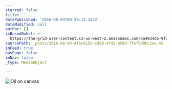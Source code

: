 ```yaml
---
starred: false
title: ''
datePublished: '2016-08-04T09:59:12.187Z'
dateModified: null
author: []
isBasedOnUrl: >-
  https://the-grid-user-content.s3-us-west-2.amazonaws.com/ba4934d5-9fd9-4921-bdf2-ab67fa48353b.jpg
sourcePath: _posts/2016-08-04-4fbc615d-cda0-4f42-958d-7fef9d0bc1ee.md
inFeed: true
hasPage: false
inNav: false
_type: MediaObject

---
```

![Oil on canvas](https://the-grid-user-content.s3-us-west-2.amazonaws.com/ba4934d5-9fd9-4921-bdf2-ab67fa48353b.jpg)